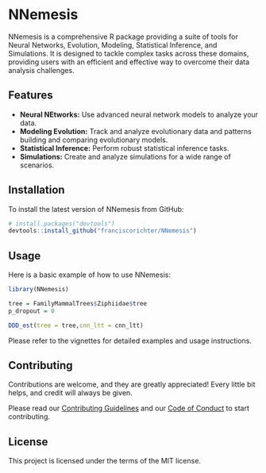 # NNemesis

NNemesis is a comprehensive R package providing a suite of tools for Neural Networks, Evolution, Modeling, Statistical Inference, and Simulations. It is designed to tackle complex tasks across these domains, providing users with an efficient and effective way to overcome their data analysis challenges.

## Features

* **Neural NEtworks:** Use advanced neural network models to analyze your data.
* **Modeling Evolution:** Track and analyze evolutionary data and patterns building and comparing evolutionary models.
* **Statistical Inference:** Perform robust statistical inference tasks.
* **Simulations:** Create and analyze simulations for a wide range of scenarios.

## Installation

To install the latest version of NNemesis from GitHub:

```r
# install.packages("devtools")
devtools::install_github("franciscorichter/NNemesis")
```

## Usage

Here is a basic example of how to use NNemesis:

```r
library(NNemesis)

tree = FamilyMammalTrees$Ziphiidae$tree
p_dropout = 0

DDD_est(tree = tree,cnn_ltt = cnn_ltt)
```

Please refer to the vignettes for detailed examples and usage instructions.

## Contributing

Contributions are welcome, and they are greatly appreciated! Every little bit helps, and credit will always be given.

Please read our [Contributing Guidelines](LINK_TO_CONTRIBUTING.md) and our [Code of Conduct](LINK_TO_CODE_OF_CONDUCT.md) to start contributing.

## License

This project is licensed under the terms of the MIT license.
